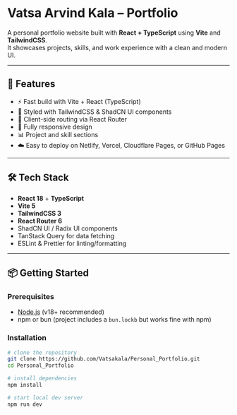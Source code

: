 # Vatsa Arvind Kala – Portfolio

A personal portfolio website built with **React + TypeScript** using **Vite** and **TailwindCSS**.  
It showcases projects, skills, and work experience with a clean and modern UI.

---

## 🚀 Features
- ⚡️ Fast build with Vite + React (TypeScript)
- 🎨 Styled with TailwindCSS & ShadCN UI components
- 🔗 Client-side routing via React Router
- 📱 Fully responsive design
- 📊 Project and skill sections
- ☁️ Easy to deploy on Netlify, Vercel, Cloudflare Pages, or GitHub Pages

---

## 🛠️ Tech Stack
- **React 18** + **TypeScript**
- **Vite 5**
- **TailwindCSS 3**
- **React Router 6**
- ShadCN UI / Radix UI components
- TanStack Query for data fetching
- ESLint & Prettier for linting/formatting

---

## 📦 Getting Started

### Prerequisites
- [Node.js](https://nodejs.org/) (v18+ recommended)
- npm or bun (project includes a `bun.lockb` but works fine with npm)

### Installation
```bash
# clone the repository
git clone https://github.com/Vatsakala/Personal_Portfolio.git
cd Personal_Portfolio

# install dependencies
npm install

# start local dev server
npm run dev
